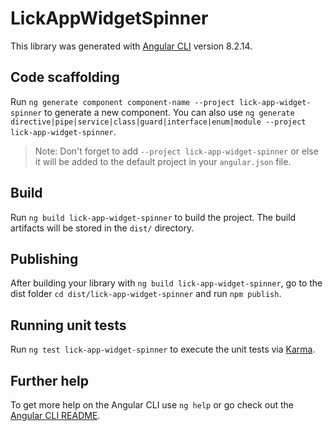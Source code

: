 # LickAppWidgetSpinner

This library was generated with [Angular CLI](https://github.com/angular/angular-cli) version 8.2.14.

## Code scaffolding

Run `ng generate component component-name --project lick-app-widget-spinner` to generate a new component. You can also use `ng generate directive|pipe|service|class|guard|interface|enum|module --project lick-app-widget-spinner`.
> Note: Don't forget to add `--project lick-app-widget-spinner` or else it will be added to the default project in your `angular.json` file. 

## Build

Run `ng build lick-app-widget-spinner` to build the project. The build artifacts will be stored in the `dist/` directory.

## Publishing

After building your library with `ng build lick-app-widget-spinner`, go to the dist folder `cd dist/lick-app-widget-spinner` and run `npm publish`.

## Running unit tests

Run `ng test lick-app-widget-spinner` to execute the unit tests via [Karma](https://karma-runner.github.io).

## Further help

To get more help on the Angular CLI use `ng help` or go check out the [Angular CLI README](https://github.com/angular/angular-cli/blob/master/README.md).

